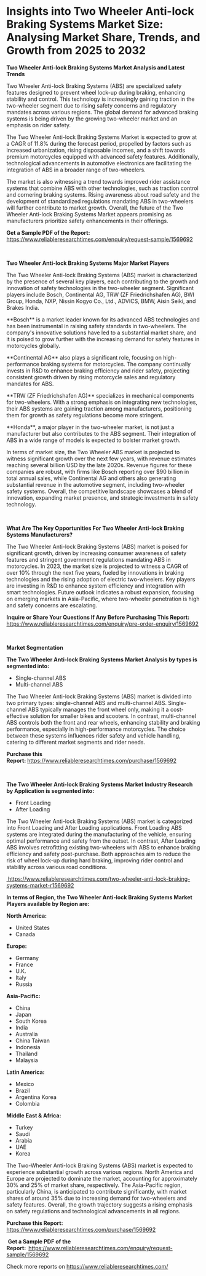 <p><h1>Insights into Two Wheeler Anti-lock Braking Systems Market Size: Analysing Market Share, Trends, and Growth from 2025 to 2032</h1></p><p><strong>Two Wheeler Anti-lock Braking Systems Market Analysis and Latest Trends</strong></p>
<p><p>Two Wheeler Anti-lock Braking Systems (ABS) are specialized safety features designed to prevent wheel lock-up during braking, enhancing stability and control. This technology is increasingly gaining traction in the two-wheeler segment due to rising safety concerns and regulatory mandates across various regions. The global demand for advanced braking systems is being driven by the growing two-wheeler market and an emphasis on rider safety.</p><p>The Two Wheeler Anti-lock Braking Systems Market is expected to grow at a CAGR of 11.8% during the forecast period, propelled by factors such as increased urbanization, rising disposable incomes, and a shift towards premium motorcycles equipped with advanced safety features. Additionally, technological advancements in automotive electronics are facilitating the integration of ABS in a broader range of two-wheelers. </p><p>The market is also witnessing a trend towards improved rider assistance systems that combine ABS with other technologies, such as traction control and cornering braking systems. Rising awareness about road safety and the development of standardized regulations mandating ABS in two-wheelers will further contribute to market growth. Overall, the future of the Two Wheeler Anti-lock Braking Systems Market appears promising as manufacturers prioritize safety enhancements in their offerings.</p></p>
<p><strong>Get a Sample PDF of the Report:&nbsp;</strong> <a href="https://www.reliableresearchtimes.com/enquiry/request-sample/1569692?utm_campaign=3287&utm_medium=2&utm_source=Github&utm_content=ia&utm_term=25032025&utm_id=two-wheeler-anti-lock-braking-systems">https://www.reliableresearchtimes.com/enquiry/request-sample/1569692</a></p>
<p>&nbsp;</p>
<p><strong>Two Wheeler Anti-lock Braking Systems Major Market Players</strong></p>
<p><p>The Two Wheeler Anti-lock Braking Systems (ABS) market is characterized by the presence of several key players, each contributing to the growth and innovation of safety technologies in the two-wheeler segment. Significant players include Bosch, Continental AG, TRW (ZF Friedrichshafen AG), BWI Group, Honda, NXP, Nissin Kogyo Co., Ltd., ADVICS, BMW, Aisin Seiki, and Brakes India.</p><p>**Bosch** is a market leader known for its advanced ABS technologies and has been instrumental in raising safety standards in two-wheelers. The company's innovative solutions have led to a substantial market share, and it is poised to grow further with the increasing demand for safety features in motorcycles globally.</p><p>**Continental AG** also plays a significant role, focusing on high-performance braking systems for motorcycles. The company continually invests in R&D to enhance braking efficiency and rider safety, projecting consistent growth driven by rising motorcycle sales and regulatory mandates for ABS.</p><p>**TRW (ZF Friedrichshafen AG)** specializes in mechanical components for two-wheelers. With a strong emphasis on integrating new technologies, their ABS systems are gaining traction among manufacturers, positioning them for growth as safety regulations become more stringent.</p><p>**Honda**, a major player in the two-wheeler market, is not just a manufacturer but also contributes to the ABS segment. Their integration of ABS in a wide range of models is expected to bolster market growth.</p><p>In terms of market size, the Two Wheeler ABS market is projected to witness significant growth over the next few years, with revenue estimates reaching several billion USD by the late 2020s. Revenue figures for these companies are robust, with firms like Bosch reporting over $90 billion in total annual sales, while Continental AG and others also generating substantial revenue in the automotive segment, including two-wheeler safety systems. Overall, the competitive landscape showcases a blend of innovation, expanding market presence, and strategic investments in safety technology.</p></p>
<p>&nbsp;</p>
<p><strong>What Are The Key Opportunities For Two Wheeler Anti-lock Braking Systems Manufacturers?</strong></p>
<p><p>The Two Wheeler Anti-lock Braking Systems (ABS) market is poised for significant growth, driven by increasing consumer awareness of safety features and stringent government regulations mandating ABS in motorcycles. In 2023, the market size is projected to witness a CAGR of over 10% through the next five years, fueled by innovations in braking technologies and the rising adoption of electric two-wheelers. Key players are investing in R&D to enhance system efficiency and integration with smart technologies. Future outlook indicates a robust expansion, focusing on emerging markets in Asia-Pacific, where two-wheeler penetration is high and safety concerns are escalating.</p></p>
<p><strong>Inquire or Share Your Questions If Any Before Purchasing This Report:</strong> <a href="https://www.reliableresearchtimes.com/enquiry/pre-order-enquiry/1569692?utm_campaign=3287&utm_medium=2&utm_source=Github&utm_content=ia&utm_term=25032025&utm_id=two-wheeler-anti-lock-braking-systems">https://www.reliableresearchtimes.com/enquiry/pre-order-enquiry/1569692</a></p>
<p>&nbsp;</p>
<p><strong>Market Segmentation</strong></p>
<p><strong>The Two Wheeler Anti-lock Braking Systems Market Analysis by types is segmented into:</strong></p>
<p><ul><li>Single-channel ABS</li><li>Multi-channel ABS</li></ul></p>
<p><p>The Two Wheeler Anti-lock Braking Systems (ABS) market is divided into two primary types: single-channel ABS and multi-channel ABS. Single-channel ABS typically manages the front wheel only, making it a cost-effective solution for smaller bikes and scooters. In contrast, multi-channel ABS controls both the front and rear wheels, enhancing stability and braking performance, especially in high-performance motorcycles. The choice between these systems influences rider safety and vehicle handling, catering to different market segments and rider needs.</p></p>
<p><strong>Purchase this Report:&nbsp;</strong><a href="https://www.reliableresearchtimes.com/purchase/1569692?utm_campaign=3287&utm_medium=2&utm_source=Github&utm_content=ia&utm_term=25032025&utm_id=two-wheeler-anti-lock-braking-systems">https://www.reliableresearchtimes.com/purchase/1569692</a></p>
<p>&nbsp;</p>
<p><strong>The Two Wheeler Anti-lock Braking Systems Market Industry Research by Application is segmented into:</strong></p>
<p><ul><li>Front Loading</li><li>After Loading</li></ul></p>
<p><p>The Two Wheeler Anti-lock Braking Systems (ABS) market is categorized into Front Loading and After Loading applications. Front Loading ABS systems are integrated during the manufacturing of the vehicle, ensuring optimal performance and safety from the outset. In contrast, After Loading ABS involves retrofitting existing two-wheelers with ABS to enhance braking efficiency and safety post-purchase. Both approaches aim to reduce the risk of wheel lock-up during hard braking, improving rider control and stability across various road conditions.</p></p>
<p><a href="https://www.reliableresearchtimes.com/two-wheeler-anti-lock-braking-systems-market-r1569692?utm_campaign=3287&utm_medium=2&utm_source=Github&utm_content=ia&utm_term=25032025&utm_id=two-wheeler-anti-lock-braking-systems">&nbsp;https://www.reliableresearchtimes.com/two-wheeler-anti-lock-braking-systems-market-r1569692</a></p>
<p><strong>In terms of Region, the Two Wheeler Anti-lock Braking Systems Market Players available by Region are:</strong></p>
<p>
    <p> <strong> North America: </strong>
        <ul>
            <li>United States</li>
            <li>Canada</li>
        </ul>
        </p> 
    <p> <strong> Europe: </strong>
        <ul>
            <li>Germany</li>
            <li>France</li>
            <li>U.K.</li>
            <li>Italy</li>
            <li>Russia</li>
        </ul>
        </p> 
    <p> <strong> Asia-Pacific: </strong>
        <ul>
            <li>China</li>
            <li>Japan</li>
            <li>South Korea</li>
            <li>India</li>
            <li>Australia</li>
            <li>China Taiwan</li>
            <li>Indonesia</li>
            <li>Thailand</li>
            <li>Malaysia</li>
        </ul>
        </p> 
    <p> <strong> Latin America: </strong>
        <ul>
            <li>Mexico</li>
            <li>Brazil</li>
            <li>Argentina Korea</li>
            <li>Colombia</li>
        </ul>
        </p> 
    <p> <strong> Middle East & Africa: </strong>
        <ul>
            <li>Turkey</li>
            <li>Saudi</li>
            <li>Arabia</li>
            <li>UAE</li>
            <li>Korea</li>
        </ul>
    </p>
    </p>
<p><p>The Two-Wheeler Anti-lock Braking Systems (ABS) market is expected to experience substantial growth across various regions. North America and Europe are projected to dominate the market, accounting for approximately 30% and 25% of market share, respectively. The Asia-Pacific region, particularly China, is anticipated to contribute significantly, with market shares of around 35% due to increasing demand for two-wheelers and safety features. Overall, the growth trajectory suggests a rising emphasis on safety regulations and technological advancements in all regions.</p></p>
<p><strong>Purchase this Report: </strong><a href="https://www.reliableresearchtimes.com/purchase/1569692?utm_campaign=3287&utm_medium=2&utm_source=Github&utm_content=ia&utm_term=25032025&utm_id=two-wheeler-anti-lock-braking-systems">https://www.reliableresearchtimes.com/purchase/1569692</a></p>
<p>&nbsp;<strong>Get a Sample PDF of the Report:&nbsp;&nbsp;</strong><a href="https://www.reliableresearchtimes.com/enquiry/request-sample/1569692?utm_campaign=3287&utm_medium=2&utm_source=Github&utm_content=ia&utm_term=25032025&utm_id=two-wheeler-anti-lock-braking-systems">https://www.reliableresearchtimes.com/enquiry/request-sample/1569692</a></p>
<p><strong></strong></p>
<p>Check more reports on <a href="https://www.reliableresearchtimes.com/?utm_campaign=3287&utm_medium=2&utm_source=Github&utm_content=ia&utm_term=25032025&utm_id=two-wheeler-anti-lock-braking-systems">https://www.reliableresearchtimes.com/</a></p>